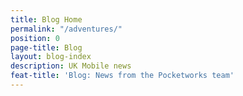 ```yaml
---
title: Blog Home
permalink: "/adventures/"
position: 0
page-title: Blog
layout: blog-index
description: UK Mobile news
feat-title: 'Blog: News from the Pocketworks team'
---
```


